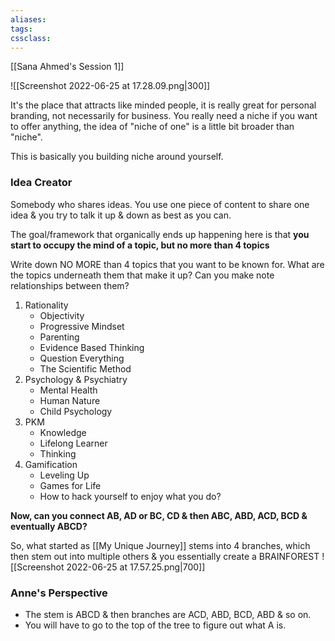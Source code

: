 ```yaml
---
aliases:
tags: 
cssclass: 
---
```


[[Sana Ahmed's Session 1]]

![[Screenshot 2022-06-25 at 17.28.09.png|300]]

It's the place that attracts like minded people, it is really great for personal branding, not necessarily for business.
You really need a niche if you want to offer anything, the idea of "niche of one" is a little bit broader than "niche".

This is basically you building niche around yourself.

### Idea Creator
Somebody who shares ideas. You use one piece of content to share one idea & you try to talk it up & down as best as you can.

The goal/framework that organically ends up happening here is that **you start to occupy the mind of a topic, but no more than 4 topics**

Write down NO MORE than 4 topics that you want to be known for.
What are the topics underneath them that make it up?
Can you make note relationships between them?

1. Rationality
	- Objectivity
	- Progressive Mindset
	- Parenting
	- Evidence Based Thinking
	- Question Everything
	- The Scientific Method
2. Psychology & Psychiatry
	- Mental Health
	- Human Nature
	- Child Psychology
3. PKM
	- Knowledge 
	- Lifelong Learner
	- Thinking
4. Gamification
	- Leveling Up
	- Games for Life
	- How to hack yourself to enjoy what you do?


**Now, can you connect AB, AD or BC, CD & then ABC, ABD, ACD, BCD & eventually ABCD?**

So, what started as [[My Unique Journey]] stems into 4 branches, which then stem out into multiple others & you essentially create a BRAINFOREST
![[Screenshot 2022-06-25 at 17.57.25.png|700]]

### Anne's Perspective 
- The stem is ABCD & then branches are ACD, ABD, BCD, ABD & so on.
- You will have to go to the top of the tree to figure out what A is.